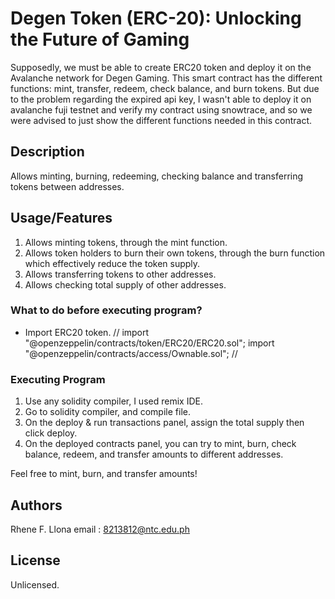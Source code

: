 # Degen Token (ERC-20): Unlocking the Future of Gaming
Supposedly, we must be able to create ERC20 token and deploy it on the Avalanche network for Degen Gaming. This smart contract has the different functions: mint, transfer, redeem, check balance, and burn tokens. But due to the problem regarding the expired api key, I wasn't
able to deploy it on avalanche fuji testnet and verify my contract using snowtrace, and so we were advised to just show the different functions needed in this contract. 

## Description

Allows minting, burning, redeeming, checking balance and transferring tokens between addresses. 

## Usage/Features

1. Allows minting tokens, through the mint function.
2. Allows token holders to burn their own tokens, through the burn function which effectively reduce the token supply.
3. Allows transferring tokens to other addresses. 
4. Allows checking total supply of other addresses. 

### What to do before executing program?

* Import ERC20 token.
// import "@openzeppelin/contracts/token/ERC20/ERC20.sol";
import "@openzeppelin/contracts/access/Ownable.sol"; //
  
### Executing Program 

1. Use any solidity compiler, I used remix IDE.
2. Go to solidity compiler, and compile file.
3. On the deploy & run transactions panel, assign the total supply then click deploy.
4. On the deployed contracts panel, you can try to mint, burn, check balance, redeem, and transfer amounts to different addresses.

Feel free to mint, burn, and transfer amounts!

## Authors

Rhene F. Llona
email : 8213812@ntc.edu.ph


## License

Unlicensed.
